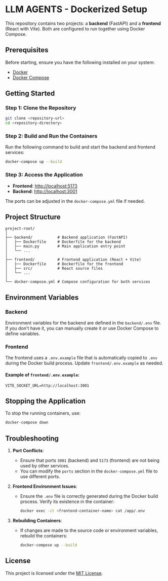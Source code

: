 # LLM AGENTS - Dockerized Setup

This repository contains two projects: a **backend** (FastAPI) and a **frontend** (React with Vite). Both are configured to run together using Docker Compose.

## Prerequisites

Before starting, ensure you have the following installed on your system:

- [Docker](https://www.docker.com/get-started)
- [Docker Compose](https://docs.docker.com/compose/install/)

## Getting Started

### Step 1: Clone the Repository

```bash
git clone <repository-url>
cd <repository-directory>
```

### Step 2: Build and Run the Containers

Run the following command to build and start the backend and frontend services:

```bash
docker-compose up --build
```

### Step 3: Access the Application

- **Frontend**: [http://localhost:5173](http://localhost:5173)
- **Backend**: [http://localhost:3001](http://localhost:3001)

The ports can be adjusted in the `docker-compose.yml` file if needed.

## Project Structure

```plaintext
project-root/
│
├── backend/           # Backend application (FastAPI)
│   ├── Dockerfile     # Dockerfile for the backend
│   ├── main.py        # Main application entry point
│   └── ...
│
├── frontend/          # Frontend application (React + Vite)
│   ├── Dockerfile     # Dockerfile for the frontend
│   ├── src/           # React source files
│   └── ...
│
└── docker-compose.yml # Compose configuration for both services
```

## Environment Variables

### Backend
Environment variables for the backend are defined in the `backend/.env` file. If you don't have it, you can manually create it or use Docker Compose to define variables.

### Frontend
The frontend uses a `.env.example` file that is automatically copied to `.env` during the Docker build process. Update `frontend/.env.example` as needed.

#### Example of `frontend/.env.example`:
```env
VITE_SOCKET_URL=http://localhost:3001
```

## Stopping the Application

To stop the running containers, use:

```bash
docker-compose down
```

## Troubleshooting

1. **Port Conflicts**:
   - Ensure that ports `3001` (backend) and `5173` (frontend) are not being used by other services.
   - You can modify the `ports` section in the `docker-compose.yml` file to use different ports.

2. **Frontend Environment Issues**:
   - Ensure the `.env` file is correctly generated during the Docker build process. Verify its existence in the container:
     ```bash
     docker exec -it <frontend-container-name> cat /app/.env
     ```

3. **Rebuilding Containers**:
   - If changes are made to the source code or environment variables, rebuild the containers:
     ```bash
     docker-compose up --build
     ```

## License

This project is licensed under the [MIT License](LICENSE).

